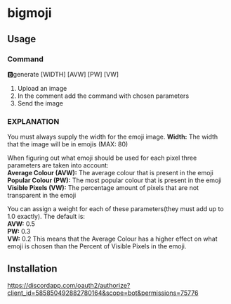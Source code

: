 # bigmoji

## Usage
### Command
:b:generate [WIDTH] [AVW] [PW] [VW]

1. Upload an image
2. In the comment add the command with chosen parameters
3. Send the image

### EXPLANATION
You must always supply the width for the emoji image.
**Width:** The width that the image will be in emojis (MAX: 80) 

When figuring out what emoji should be used for each pixel three parameters are taken into account:\
**Average Colour (AVW):** The average colour that is present in the emoji\
**Popular Colour (PW):** The most popular colour that is present in the emoji\
**Visible Pixels (VW):** The percentage amount of pixels that are not transparent in the emoji

You can assign a weight for each of these parameters(they must add up to 1.0 exactly). The default is:\
**AVW:** 0.5\
**PW:** 0.3\
**VW:** 0.2
This means that the Average Colour has a higher effect on what emoji is chosen than the Percent of Visible Pixels in the emoji.

## Installation
https://discordapp.com/oauth2/authorize?client_id=585850492882780164&scope=bot&permissions=75776

